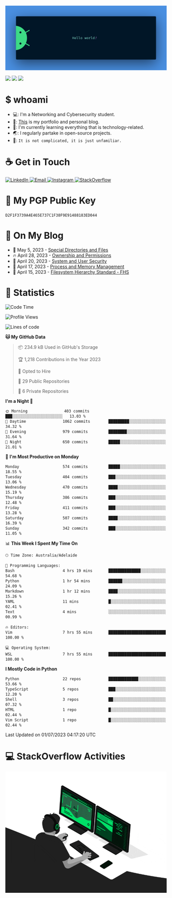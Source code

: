 <p align="center"><img src="assets/banner.png" /></p>

![](https://github.com/tanducmai/tanducmai/actions/workflows/waka-stats.yml/badge.svg)
![](https://github.com/tanducmai/tanducmai/actions/workflows/latest-blogs.yml/badge.svg)
![](https://github.com/tanducmai/tanducmai/actions/workflows/stackoverflow-activities.yml/badge.svg)

# $ whoami

- 💻: I'm a Networking and Cybersecurity student.
- 🔭: [This](https://tanducmai.com/) is my portfolio and personal blog.
- 🌱: I'm currently learning everything that is technology-related.
- 🌏: I regularly partake in open-source projects.
- 💬: `It is not complicated, it is just unfamiliar.`

# :coffee: Get in Touch

<a target="_blank" href="https://www.linkedin.com/in/tanducmai/">
  <img alt="LinkedIn" src="https://img.shields.io/badge/LinkedIn-0077B5?style=for-the-badge&logo=linkedin&logoColor=white" />
</a>
<a target="_blank" href="mailto:henryfromvietnam@gmail.com">
  <img alt="Email" src="https://img.shields.io/badge/Gmail-D14836?style=for-the-badge&logo=gmail&logoColor=white" />
</a>
<a target="_blank" href="https://www.instagram.com/henry.maii/">
  <img alt="Instagram" src="https://img.shields.io/badge/Instagram-E4405F?style=for-the-badge&logo=instagram&logoColor=white" />
</a>
<a target="_blank" href="https://stackoverflow.com/users/16999206/tanducmai">
  <img alt="StackOverflow" src="https://img.shields.io/static/v1?message=Stackoverflow&logo=stackoverflow&label=&color=FE7A16&logoColor=white&labelColor=&style=for-the-badge" />
</a>


# 🔐 My PGP Public Key

`D2F1F3739A4E465E737C1F38F9E91488183ED044`

# :scroll: On My Blog

<!-- BLOG-POST-LIST:START -->
 - 💯 May 5, 2023 - [Special Directories and Files](https://tanducmai.com/posts/systems-administration/special-directories-and-files/)
 - 🔥 April 28, 2023 - [Ownership and Permissions](https://tanducmai.com/posts/systems-administration/ownership-and-permissions/)
 - 💫 April 20, 2023 - [System and User Security](https://tanducmai.com/posts/systems-administration/system-and-user-security/)
 - 🚀 April 17, 2023 - [Process and Memory Management](https://tanducmai.com/posts/systems-administration/process-and-memory-management/)
 - 🌮 April 15, 2023 - [Filesystem Hierarchy Standard - FHS](https://tanducmai.com/posts/systems-administration/filesystem-hierarchy-standard-fhs/)<!-- BLOG-POST-LIST:END -->

# 🔢 Statistics

<!--START_SECTION:waka-->
![Code Time](http://img.shields.io/badge/Code%20Time-54%20hrs%2037%20mins-blue)

![Profile Views](http://img.shields.io/badge/Profile%20Views-11-blue)

![Lines of code](https://img.shields.io/badge/From%20Hello%20World%20I%27ve%20Written-9.1%20million%20lines%20of%20code-blue)

**🐱 My GitHub Data** 

> 📦 234.9 kB Used in GitHub's Storage 
 > 
> 🏆 1,218 Contributions in the Year 2023
 > 
> 💼 Opted to Hire
 > 
> 📜 29 Public Repositories 
 > 
> 🔑 6 Private Repositories 
 > 
**I'm a Night 🦉** 

```text
🌞 Morning                403 commits         ███░░░░░░░░░░░░░░░░░░░░░░   13.03 % 
🌆 Daytime                1062 commits        █████████░░░░░░░░░░░░░░░░   34.32 % 
🌃 Evening                979 commits         ████████░░░░░░░░░░░░░░░░░   31.64 % 
🌙 Night                  650 commits         █████░░░░░░░░░░░░░░░░░░░░   21.01 % 
```
📅 **I'm Most Productive on Monday** 

```text
Monday                   574 commits         █████░░░░░░░░░░░░░░░░░░░░   18.55 % 
Tuesday                  404 commits         ███░░░░░░░░░░░░░░░░░░░░░░   13.06 % 
Wednesday                470 commits         ████░░░░░░░░░░░░░░░░░░░░░   15.19 % 
Thursday                 386 commits         ███░░░░░░░░░░░░░░░░░░░░░░   12.48 % 
Friday                   411 commits         ███░░░░░░░░░░░░░░░░░░░░░░   13.28 % 
Saturday                 507 commits         ████░░░░░░░░░░░░░░░░░░░░░   16.39 % 
Sunday                   342 commits         ███░░░░░░░░░░░░░░░░░░░░░░   11.05 % 
```


📊 **This Week I Spent My Time On** 

```text
🕑︎ Time Zone: Australia/Adelaide

💬 Programming Languages: 
Bash                     4 hrs 19 mins       ██████████████░░░░░░░░░░░   54.68 % 
Python                   1 hr 54 mins        ██████░░░░░░░░░░░░░░░░░░░   24.09 % 
Markdown                 1 hr 12 mins        ████░░░░░░░░░░░░░░░░░░░░░   15.26 % 
YAML                     11 mins             █░░░░░░░░░░░░░░░░░░░░░░░░   02.41 % 
Text                     4 mins              ░░░░░░░░░░░░░░░░░░░░░░░░░   00.99 % 

🔥 Editors: 
Vim                      7 hrs 55 mins       █████████████████████████   100.00 % 

💻 Operating System: 
WSL                      7 hrs 55 mins       █████████████████████████   100.00 % 
```

**I Mostly Code in Python** 

```text
Python                   22 repos            █████████████░░░░░░░░░░░░   53.66 % 
TypeScript               5 repos             ███░░░░░░░░░░░░░░░░░░░░░░   12.20 % 
Shell                    3 repos             ██░░░░░░░░░░░░░░░░░░░░░░░   07.32 % 
HTML                     1 repo              █░░░░░░░░░░░░░░░░░░░░░░░░   02.44 % 
Vim Script               1 repo              █░░░░░░░░░░░░░░░░░░░░░░░░   02.44 % 
```




 Last Updated on 01/07/2023 04:17:20 UTC
<!--END_SECTION:waka-->

# 💻 StackOverflow Activities

<!-- STACKOVERFLOW:START -->
<!-- STACKOVERFLOW:END -->

<p align="center"><img src="assets/developer.gif" /></p>
